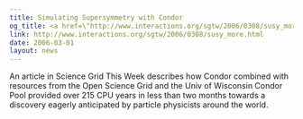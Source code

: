 ```yaml
---
title: Simulating Supersymmetry with Condor
og_title: <a href=\"http://www.interactions.org/sgtw/2006/0308/susy_more.html\">Simulating Supersymmetry with Condor</a>
link: http://www.interactions.org/sgtw/2006/0308/susy_more.html
date: 2006-03-01
layout: news
---
```


An article in Science Grid This Week describes how Condor combined with resources from the Open Science Grid and the Univ of Wisconsin Condor Pool provided over 215 CPU years in less than two months towards a discovery eagerly anticipated by particle physicists around the world.     
